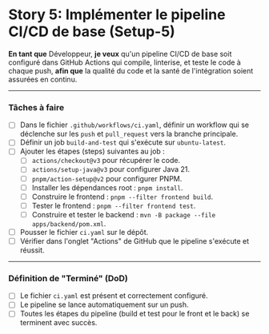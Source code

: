 # Story 5: Implémenter le pipeline CI/CD de base (Setup-5)

**En tant que** Développeur, **je veux** qu'un pipeline CI/CD de base soit configuré dans GitHub Actions qui compile, linterise, et teste le code à chaque push, **afin que** la qualité du code et la santé de l'intégration soient assurées en continu.

---

### Tâches à faire

- [ ] Dans le fichier `.github/workflows/ci.yaml`, définir un workflow qui se déclenche sur les `push` et `pull_request` vers la branche principale.
- [ ] Définir un job `build-and-test` qui s'exécute sur `ubuntu-latest`.
- [ ] Ajouter les étapes (steps) suivantes au job :
    - [ ] `actions/checkout@v3` pour récupérer le code.
    - [ ] `actions/setup-java@v3` pour configurer Java 21.
    - [ ] `pnpm/action-setup@v2` pour configurer PNPM.
    - [ ] Installer les dépendances root : `pnpm install`.
    - [ ] Construire le frontend : `pnpm --filter frontend build`.
    - [ ] Tester le frontend : `pnpm --filter frontend test`.
    - [ ] Construire et tester le backend : `mvn -B package --file apps/backend/pom.xml`.
- [ ] Pousser le fichier `ci.yaml` sur le dépôt.
- [ ] Vérifier dans l'onglet "Actions" de GitHub que le pipeline s'exécute et réussit.

---
### Définition de "Terminé" (DoD)

- [ ] Le fichier `ci.yaml` est présent et correctement configuré.
- [ ] Le pipeline se lance automatiquement sur un push.
- [ ] Toutes les étapes du pipeline (build et test pour le front et le back) se terminent avec succès. 
